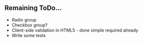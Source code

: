 Remaining ToDo...
------------------------

- Radio group
- Checkbox group?
- Client-side validation in HTML5 - done simple required already
- Write some tests